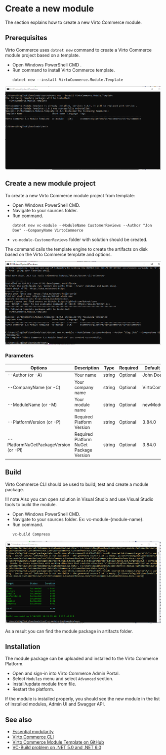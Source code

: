 # Create a new module
The section explains how to create a new Virto Commerce module.

## Prerequisites

Virto Commerce uses `dotnet new` command to create a Virto Commerce module project based on a template.

* Open Windows PowerShell CMD .
* Run command to install Virto Commerce template.
    ```console
    dotnet new --install VirtoCommerce.Module.Template
    ```

![](../media/dotnet-new-install-template.png)


## Create a new module project

To create a new Virto Commerce module project from template:

* Open Windows PowerShell CMD.
* Navigate to your sources folder.
* Run command.
    ```console
    dotnet new vc-module --ModuleName CustomerReviews --Author "Jon Doe" --CompanyName VirtoCommerce 
    ```
* `vc-module-CustomerReviews` folder with solution should be created. 

The command calls the template engine to create the artifacts on disk based on the Virto Commerce template and options.


![](../media/dotnet-new-create-module-from-template.png)

### Parameters
| Options | Description | Type | Required | Default value |
|--------|-------------|------|----------|---------------|
| --Author (or -A) | Your name | string | Optional| John Doe |
| --CompanyName (or -C) | Your company name| string | Optional | VirtoCommerce |
| --ModuleName (or -M) | Your module name | string | Optional | newModule |
| --PlatformVersion (or -P) | Required Platform Version | string | Optional | 3.84.0 |
| --PlatformNuGetPackageVersion (or -Pl) | Required Platform NuGet Package Version | string | Optional | 3.84.0 |

## Build 
Virto Commerce CLI should be used to build, test and create a module package.

!!! note
    Also you can open solution in Visual Studio and use Visual Studio tools to build the module.

* Open Windows PowerShell CMD.
* Navigate to your sources folder. Ex: vc-module-{module-name}.
* Run command.
    ```console
    vc-build Compress
    ```

![](../media/vc-build-compress.png)

As a result you can find the module package in artifacts folder.

## Installation
The module package can be uploaded and installed to the Virto Commerce Platform.

* Open and sign-in into Virto Commerce Admin Portal.
* Select `Modules` menu and select `Advanced` section.
* Install/update module from file.
* Restart the platform.

If the module is installed properly, you should see the new module in the list of installed modules, Admin UI and Swagger API.

## See also
* [Essential modularity](../fundamentals/essential-modularity.md)
* [Virto Commerce CLI](https://docs.virtocommerce.org/CLI-tools/introduction/)
* [Virto Commerce Module Template on GitHub](https://github.com/VirtoCommerce/vc-cli-module-template)
* [VC-Build problem on .NET 5.0 and .NET 6.0](https://www.virtocommerce.org/t/vc-build-problem-on-net-5-and-net6/276)
